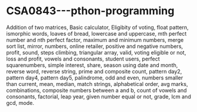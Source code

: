 # CSA0843---pthon-programming
Addition of two matrices,
Basic calculator,
Eligibity of voting,
float pattern,
ismorphic words,
loaves of bread,
lowercase and uppercase,
mth perfect number and nth perfect factor,
maximum and minimum numbers,
merge sort list,
mirror,
numbers,
online retailer,
positive and negative numbers,
profit,
sound,
steps climbing,
triangular array,
valid,
voting eligible or not,
loss and profit,
vowels and consonants,
student users,
perfect squarenumbers,
simple interest,
share,
season using date and month,
reverse word,
reverse string,
prime and composite count,
pattern day2,
pattern day4,
pattern day5,
palindrome,
odd and even,
numbers smaller than current,
mean,
median,
match strings,
alphabetical order,
avg marks,
combinations,
composite numbers between a and b,
count of vowels and consonants,
factorial,
leap year,
given number equal or not,
grade,
lcm and gcd,
mode.
